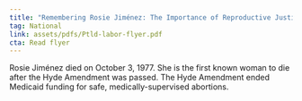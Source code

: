 ```yaml
---
title: "Remembering Rosie Jiménez: The Importance of Reproductive Justice to Today's Labor Movement"
tag: National
link: assets/pdfs/Ptld-labor-flyer.pdf
cta: Read flyer
---
```


Rosie Jiménez died on October 3, 1977. She is the first known woman to die after the Hyde Amendment was passed. The Hyde Amendment ended Medicaid funding for safe, medically-supervised abortions.

